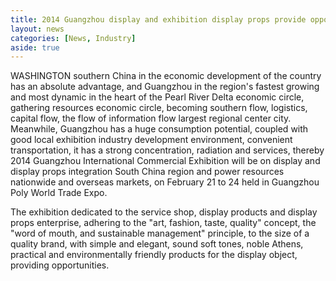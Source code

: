 ```yaml
---
title: 2014 Guangzhou display and exhibition display props provide opportunities for businesses
layout: news
categories: [News, Industry]
aside: true
---
```


WASHINGTON southern China in the economic development of the country has an absolute advantage, and Guangzhou in the region's fastest growing and most dynamic in the heart of the Pearl River Delta economic circle, gathering resources economic circle, becoming southern flow, logistics, capital flow, the flow of information flow largest regional center city. Meanwhile, Guangzhou has a huge consumption potential, coupled with good local exhibition industry development environment, convenient transportation, it has a strong concentration, radiation and services, thereby 2014 Guangzhou International Commercial Exhibition will be on display and display props integration South China region and power resources nationwide and overseas markets, on February 21 to 24 held in Guangzhou Poly World Trade Expo.

The exhibition dedicated to the service shop, display products and display props enterprise, adhering to the "art, fashion, taste, quality" concept, the "word of mouth, and sustainable management" principle, to the size of a quality brand, with simple and elegant, sound soft tones, noble Athens, practical and environmentally friendly products for the display object, providing opportunities.
